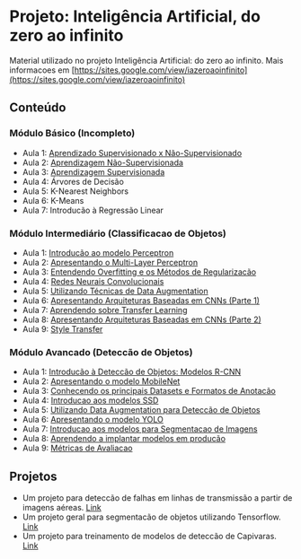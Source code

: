 # Projeto: Inteligência Artificial, do zero ao infinito
Material utilizado no projeto Inteligência Artificial: do zero ao infinito. Mais informacoes em [https://sites.google.com/view/iazeroaoinfinito](https://sites.google.com/view/iazeroaoinfinito)

## Conteúdo

### Módulo Básico (Incompleto)
- Aula 1: [Aprendizado Supervisionado x Não-Supervisionado](https://github.com/freds0/inteligencia_artificial_do_zero_ao_infinito/blob/main/1-modulo_basico/Aula01/02_Un-Supervised-Learning.pdf)
- Aula 2: [Aprendizagem Não-Supervisionada](https://github.com/freds0/inteligencia_artificial_do_zero_ao_infinito/blob/main/1-modulo_basico/Aula02/03_Unsupervised-Learning.pdf)
- Aula 3: [Aprendizagem Supervisionada](https://github.com/freds0/inteligencia_artificial_do_zero_ao_infinito/blob/main/1-modulo_basico/Aula03/04_Supervised-Learning.pdf)
- Aula 4: Árvores de Decisão
- Aula 5: K-Nearest Neighbors
- Aula 6: K-Means
- Aula 7: Introducão à Regressão Linear

### Módulo Intermediário (Classificacao de Objetos)

- Aula 1: [Introducão ao modelo Perceptron](https://github.com/freds0/inteligencia_artificial_do_zero_ao_infinito/blob/main/2-modulo_intermediario/Aula01/Apresentacao.pdf)
- Aula 2: [Apresentando o Multi-Layer Perceptron](https://github.com/freds0/inteligencia_artificial_do_zero_ao_infinito/blob/main/2-modulo_intermediario/Aula02/Apresentacao.pdf)
- Aula 3: [Entendendo Overfitting e os Métodos de Regularizacão](https://github.com/freds0/inteligencia_artificial_do_zero_ao_infinito/blob/main/2-modulo_intermediario/Aula03/Apresentacao.pdf)
- Aula 4: [Redes Neurais Convolucionais](https://github.com/freds0/inteligencia_artificial_do_zero_ao_infinito/blob/main/2-modulo_intermediario/Aula04/Apresentacao.pdf)
- Aula 5: [Utilizando Técnicas de Data Augmentation](https://github.com/freds0/inteligencia_artificial_do_zero_ao_infinito/blob/main/2-modulo_intermediario/Aula05/Apresentacao.pdf)
- Aula 6: [Apresentando Arquiteturas Baseadas em CNNs (Parte 1)](https://github.com/freds0/inteligencia_artificial_do_zero_ao_infinito/blob/main/2-modulo_intermediario/Aula06/Apresentacao.pdf)
- Aula 7: [Aprendendo sobre Transfer Learning](https://github.com/freds0/inteligencia_artificial_do_zero_ao_infinito/blob/main/2-modulo_intermediario/Aula07/Apresentacao.pdf)
- Aula 8: [Apresentando Arquiteturas Baseadas em CNNs (Parte 2)](https://github.com/freds0/inteligencia_artificial_do_zero_ao_infinito/blob/main/2-modulo_intermediario/Aula08/Apresentacao.pdf)
- Aula 9: [Style Transfer](https://github.com/freds0/inteligencia_artificial_do_zero_ao_infinito/blob/main/2-modulo_intermediario/Aula09/Apresentacao.pdf)

### Módulo Avancado (Deteccão de Objetos)

- Aula 1: [Introducão à Deteccão de Objetos: Modelos R-CNN](https://github.com/freds0/inteligencia_artificial_do_zero_ao_infinito/blob/main/3-modulo_avancado/Aula01/Apresentacao.pdf)
- Aula 2: [Apresentando o modelo MobileNet](https://github.com/freds0/inteligencia_artificial_do_zero_ao_infinito/blob/main/3-modulo_avancado/Aula02/Apresentacao.pdf)
- Aula 3: [Conhecendo os principais Datasets e Formatos de Anotacão](https://github.com/freds0/inteligencia_artificial_do_zero_ao_infinito/blob/main/3-modulo_avancado/Aula03/Apresentacao.pdf)
- Aula 4: [Introducao aos modelos SSD](https://github.com/freds0/inteligencia_artificial_do_zero_ao_infinito/blob/main/3-modulo_avancado/Aula04/Apresentacao.pdf)
- Aula 5: [Utilizando Data Augmentation para Deteccão de Objetos](https://github.com/freds0/inteligencia_artificial_do_zero_ao_infinito/blob/main/3-modulo_avancado/Aula05/Apresentacao.pdf)
- Aula 6: [Apresentando o modelo YOLO](https://github.com/freds0/inteligencia_artificial_do_zero_ao_infinito/blob/main/3-modulo_avancado/Aula06/Apresentacao.pdf)
- Aula 7: [Introducao aos modelos para Segmentacao de Imagens](https://github.com/freds0/inteligencia_artificial_do_zero_ao_infinito/blob/main/3-modulo_avancado/Aula07/Apresentacao.pdf)
- Aula 8: [Aprendendo a implantar modelos em producão](https://github.com/freds0/inteligencia_artificial_do_zero_ao_infinito/blob/main/3-modulo_avancado/Aula08/Apresentacao.pdf)
- Aula 9: [Métricas de Avaliacao](https://github.com/freds0/inteligencia_artificial_do_zero_ao_infinito/blob/main/3-modulo_avancado/Aula09/Apresentacao.pdf)

## Projetos
- Um projeto para deteccão de falhas em linhas de transmissão a partir de imagens aéreas. [Link](https://github.com/freds0/fault_detection_power_transmission_lines)
- Um projeto geral para segmentacão de objetos utilizando Tensorflow. [Link](https://github.com/freds0/capybara_image_segmentation)
- Um projeto para treinamento de modelos de deteccão de Capivaras.  [Link](https://github.com/freds0/capybara_object_detection)
